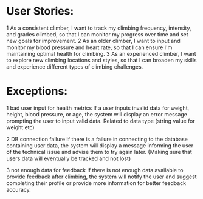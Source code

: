 # User Stories:
1 As a consistent climber, I want to track my climbing frequency, intensity, and grades climbed, so that I can monitor my progress over time and set new goals for improvement.
2 As an older climber, I want to input and monitor my blood pressure and heart rate, so that I can ensure I'm maintaining optimal health for climbing.
3 As an experienced climber, I want to explore new climbing locations and styles, so that I can broaden my skills and experience different types of climbing challenges.

# Exceptions:
1 bad user input for health metrics
If a user inputs invalid data for weight, height, blood pressure, or age, the system will display an error message prompting the user to input valid data. Related to data type (string value for weight etc)

2 DB connection failure
If there is a failure in connecting to the database containing user data, the system will display a message informing the user of the technical issue and advise them to try again later. (Making sure that users data will eventually be tracked and not lost)

3 not enough data for feedback
If there is not enough data available to provide feedback after climbing, the system will notify the user and suggest completing their profile or provide more information for better feedback accuracy.


